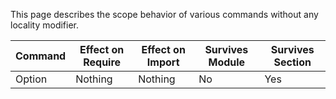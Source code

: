 This page describes the scope behavior of various commands without any locality modifier.

| Command  | Effect on Require | Effect on Import | Survives Module | Survives Section |
| ------------- | ------------- | ------------- | ------------- | ------------- |
| Option | Nothing | Nothing | No | Yes |
